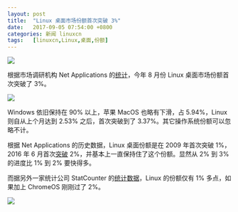 ```yaml
---
layout: post
title:	"Linux 桌面市场份额首次突破 3%"
date:	2017-09-05 07:54:00 +0800 
categories:	新闻 linuxcn 
tags:	[linuxcn,Linux,桌面,份额]
---
```



![](/Asserts/Images//attachment/album/201709/04/221008vxubu9tr9pjep9ko.jpg)


根据市场调研机构 Net Applications 的[统计](https://www.netmarketshare.com/operating-system-market-share.aspx?qprid=9&qpcustomb=0)，今年 8 月份 Linux 桌面市场份额首次突破了 3%。


![](/Asserts/Images//attachment/album/201709/04/215918k5022z02bxz9xh0e.jpg)


Windows 依旧保持在 90% 以上，苹果 MacOS 也略有下滑，占 5.94%，Linux 则自从上个月达到 2.53% 之后，首次突破到了 3.37%。其它操作系统份额可以忽略不计。


根据 Net Applications 的历史数据，Linux 桌面份额是在 2009 年首次突破 1%，2016 年 6 月首次[突破](http://www.solidot.org/story?sid=50178) 2%，并基本上一直保持住了这个份额。显然从 2% 到 3% 的进度比 1% 到 2% 要快得多。


而据另外一家统计公司 StatCounter 的[统计数据](http://gs.statcounter.com/os-market-share/desktop/worldwide/)，Linux 的份额仅有 1% 多点，如果加上 ChromeOS 刚刚过了 2%。


![](/Asserts/Images//attachment/album/201709/04/220550gvwr434m3avb473u.jpg)
